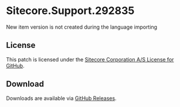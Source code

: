 # Sitecore.Support.292835
New item version is not created during the language importing

## License  
This patch is licensed under the [Sitecore Corporation A/S License for GitHub](https://github.com/sitecoresupport/Sitecore.Support.292835/blob/master/LICENSE).  

## Download  
Downloads are available via [GitHub Releases](https://github.com/sitecoresupport/Sitecore.Support.292835/releases).  
